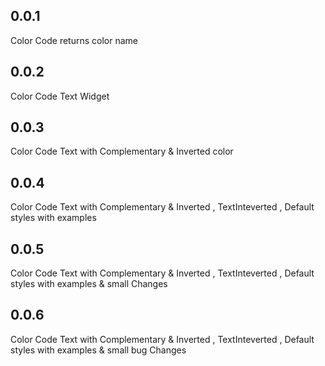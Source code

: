 ## 0.0.1

Color Code returns color name

## 0.0.2

Color Code Text Widget

## 0.0.3

Color Code Text with Complementary & Inverted color

## 0.0.4

Color Code Text with Complementary & Inverted , TextInteverted  , Default styles with examples

## 0.0.5

Color Code Text with Complementary & Inverted , TextInteverted  , Default styles with examples & small Changes

## 0.0.6

Color Code Text with Complementary & Inverted , TextInteverted  , Default styles with examples & small bug Changes
